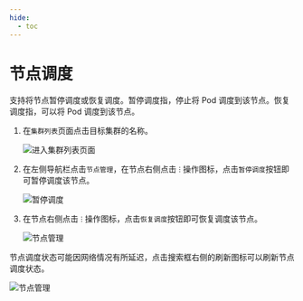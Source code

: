 ```yaml
---
hide:
  - toc
---
```


# 节点调度

支持将节点暂停调度或恢复调度。暂停调度指，停止将 Pod 调度到该节点。恢复调度指，可以将 Pod 调度到该节点。

1. 在`集群列表`页面点击目标集群的名称。

    ![进入集群列表页面](https://docs.daocloud.io/daocloud-docs-images/docs/kpanda/images/schedule01.png)

2. 在左侧导航栏点击`节点管理`，在节点右侧点击 `ⵗ` 操作图标，点击`暂停调度`按钮即可暂停调度该节点。

    ![暂停调度](https://docs.daocloud.io/daocloud-docs-images/docs/kpanda/images/schedule02.png)

3. 在节点右侧点击 `ⵗ` 操作图标，点击`恢复调度`按钮即可恢复调度该节点。

    ![节点管理](https://docs.daocloud.io/daocloud-docs-images/docs/kpanda/images/schedule03.png)

节点调度状态可能因网络情况有所延迟，点击搜索框右侧的刷新图标可以刷新节点调度状态。

![节点管理](https://docs.daocloud.io/daocloud-docs-images/docs/kpanda/images/schedule04.png)
